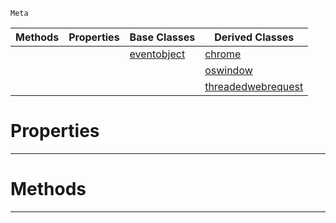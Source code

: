  `Meta`

|Methods|Properties|Base Classes|Derived Classes|
|---|---|---|---|
| | |[eventobject](https://github.com/ArendDanielek/ZeroDocsTest/blob/master/code_reference/class_reference/eventobject.markdown)|[chrome](https://github.com/ArendDanielek/ZeroDocsTest/blob/master/code_reference/class_reference/chrome.markdown)|
| | | |[oswindow](https://github.com/ArendDanielek/ZeroDocsTest/blob/master/code_reference/class_reference/oswindow.markdown)|
| | | |[threadedwebrequest](https://github.com/ArendDanielek/ZeroDocsTest/blob/master/code_reference/class_reference/threadedwebrequest.markdown)|


 #  Properties


---  
 #  Methods


---  
 
  
  
  
  
  
  
  

 